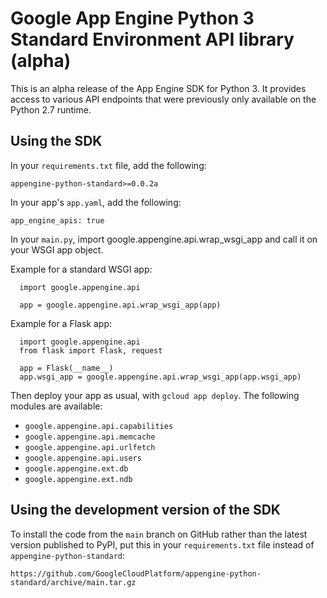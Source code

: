 # Google App Engine Python 3 Standard Environment API library (alpha)

This is an alpha release of the App Engine SDK for Python 3.  It provides access
to various API endpoints that were previously only available on the Python 2.7
runtime.

## Using the SDK

In your `requirements.txt` file, add the following:

`appengine-python-standard>=0.0.2a`

In your app's `app.yaml`, add the following:

`app_engine_apis: true`

In your `main.py`, import google.appengine.api.wrap_wsgi_app and call it on your
WSGI app object.

Example for a standard WSGI app:

~~~
  import google.appengine.api

  app = google.appengine.api.wrap_wsgi_app(app)
~~~

Example for a Flask app:

~~~
  import google.appengine.api
  from flask import Flask, request

  app = Flask(__name__)
  app.wsgi_app = google.appengine.api.wrap_wsgi_app(app.wsgi_app)
~~~

Then deploy your app as usual, with `gcloud app deploy`.  The following modules
are available:

- `google.appengine.api.capabilities`
- `google.appengine.api.memcache`
- `google.appengine.api.urlfetch`
- `google.appengine.api.users`
- `google.appengine.ext.db`
- `google.appengine.ext.ndb`

## Using the development version of the SDK

To install the code from the `main` branch on GitHub rather than the latest
version published to PyPI, put this in your `requirements.txt` file instead of
`appengine-python-standard`:

`https://github.com/GoogleCloudPlatform/appengine-python-standard/archive/main.tar.gz`
